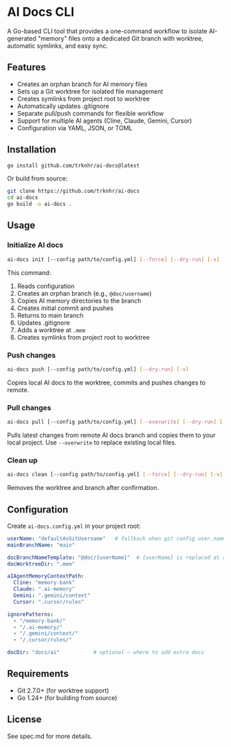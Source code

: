 # AI Docs CLI

A Go-based CLI tool that provides a one-command workflow to isolate AI-generated "memory" files onto a dedicated Git branch with worktree, automatic symlinks, and easy sync.

## Features

- Creates an orphan branch for AI memory files
- Sets up a Git worktree for isolated file management  
- Creates symlinks from project root to worktree
- Automatically updates .gitignore
- Separate pull/push commands for flexible workflow
- Support for multiple AI agents (Cline, Claude, Gemini, Cursor)
- Configuration via YAML, JSON, or TOML

## Installation

```bash
go install github.com/trknhr/ai-docs@latest
```

Or build from source:

```bash
git clone https://github.com/trknhr/ai-docs
cd ai-docs
go build -o ai-docs .
```

## Usage

### Initialize AI docs

```bash
ai-docs init [--config path/to/config.yml] [--force] [--dry-run] [-v]
```

This command:
1. Reads configuration
2. Creates an orphan branch (e.g., `@doc/username`)
3. Copies AI memory directories to the branch
4. Creates initial commit and pushes
5. Returns to main branch
6. Updates .gitignore
7. Adds a worktree at `.mem`
8. Creates symlinks from project root to worktree

### Push changes

```bash
ai-docs push [--config path/to/config.yml] [--dry-run] [-v]
```

Copies local AI docs to the worktree, commits and pushes changes to remote.

### Pull changes

```bash
ai-docs pull [--config path/to/config.yml] [--overwrite] [--dry-run] [-v]
```

Pulls latest changes from remote AI docs branch and copies them to your local project. Use `--overwrite` to replace existing local files.

### Clean up

```bash
ai-docs clean [--config path/to/config.yml] [--force] [--dry-run] [-v]
```

Removes the worktree and branch after confirmation.

## Configuration

Create `ai-docs.config.yml` in your project root:

```yaml
userName: "defaultAsGitUsername"   # fallback when git config user.name is empty
mainBranchName: "main"

docBranchNameTemplate: "@doc/{userName}"  # {userName} is replaced at runtime
docWorktreeDir: ".mem"

aIAgentMemoryContextPath:
  Cline: "memory-bank"
  Claude: ".ai-memory"
  Gemini: ".gemini/context"
  Cursor: ".cursor/rules"

ignorePatterns:
  - "/memory-bank/"
  - "/.ai-memory/"
  - "/.gemini/context/"
  - "/.cursor/rules/"

docDir: "docs/ai"           # optional – where to add extra docs
```

## Requirements

- Git 2.7.0+ (for worktree support)
- Go 1.24+ (for building from source)

## License

See spec.md for more details.